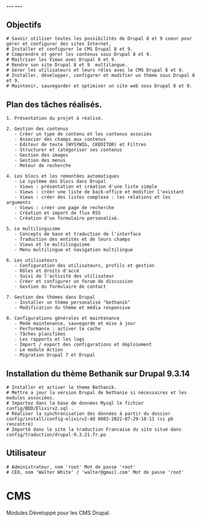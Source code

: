 #### ---   --- ###

## Objectifs

    # Savoir utiliser toutes les possibilités de Drupal 8 et 9 coeur pour gérer et configurer des sites Internet.
    # Installer et configurer le CMS Drupal 8 et 9.
    # Comprendre et gérer les contenus sous Drupal 8 et 9.
    # Maitriser les Views avec Drupal 8 et 9.
    # Rendre son site Drupal 8 et 9  multilangue.
    # Gérer les utilisateurs et leurs rôles avec le CMS Drupal 8 et 9.
    # Installer, développer, configurer et modifier un thème sous Drupal 8 et 9.
    # Maintenir, sauvegarder et optimiser un site web sous Drupal 8 et 9.


## Plan des tâches réalisés.

    1. Présentation du projet à réalisé.

    2. Gestion des contenus
       - Créer un type de contenu et les contenus associés
       - Associer des champs aux contenus
       - Editeur de texte (WYSYWIG, CKEDITOR) et Filtres
       - Structurer et catégoriser ses contenus
       - Gestion des images
       - Gestion des menus
       - Moteur de recherche

    4. Les blocs et les remontées automatiques
       - Le système des blocs dans Drupal
       - Views : présentation et création d'une liste simple
       - Views : créer une liste de back-office et modifier l'existant
       - Views : créer des listes complexe : les relations et les arguments
       - Views : créer une page de recherche
       - Création et import de flux RSS
       - Création d'un formulaire personalisé.

    5. Le multilinguisme
       - Concepts de base et traduction de l'interface
       - Traduction des entités et de leurs champs
       - Views et le multilinguisme
       - Menu multilingue et navigation multilingue

    6. Les utilisateurs
       - Configuration des utilisateurs, profils et gestion
       - Rôles et droits d'accè
       - Suivi de l'activité des utilisateur
       - Créer et configurer un forum de discussion
       - Gestion du formulaire de contact

    7. Gestion des thèmes dans Drupal
       - Installer un thème personalisé "bethanik"
       - Modification du thème et média responsive

    8. Configurations générales et maintenance
       - Mode maintenance, sauvegarde et mise à jour
       - Performance : activer le cache
       - Tâches planifiées
       - Les rapports et les logs
       - Import / export des configurations et déploiement
       - Le module Action
       - Migration Drupal 7 et Drupal 

## Installation du  thème Bethanik sur Drupal 9.3.14

    # Installer et activer le theme Bethanik.
    # Mettre a jour la version Drupal de bethanie si nécessaires et les modules associées.
    # Importez dans la base de données Mysql le fichier config/BDD/Elixirv2.sql .  
    # Réaliser la synchronisation des données à partir du dossier config/install/config-elixirv2-dd 8083-2022-07-29-18-11 (si pb rencontré)
    # Importé dans le site la traduction Francaise du site situé dans config/traduction/drupal-9.3.21.fr.po

## Utilisateur

    # Administrateur, nom 'root' Mot de passe 'root'
    # CEO, nom 'Walter White' / 'walter@gmail.com' Mot de passe 'root'


# CMS
Modules Développé pour les CMS Drupal.
